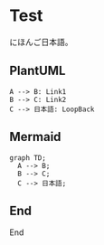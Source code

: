 Test
==========

にほんご日本語。

## PlantUML

```plantuml
A --> B: Link1
B --> C: Link2
C --> 日本語: LoopBack
```

## Mermaid

```mermaid
graph TD;
  A --> B;
  B --> C;
  C --> 日本語;
```

## End
End

